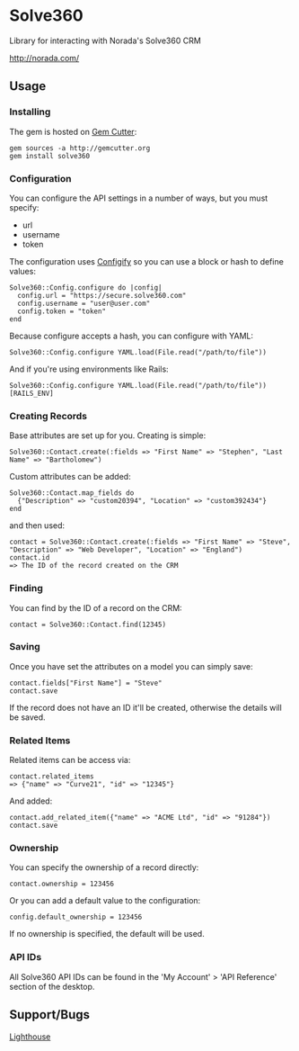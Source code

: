 # Solve360

Library for interacting with Norada's Solve360 CRM

http://norada.com/

## Usage

### Installing
  
The gem is hosted on [Gem Cutter](http://gemcutter.org):

    gem sources -a http://gemcutter.org
    gem install solve360

### Configuration

You can configure the API settings in a number of ways, but you must specify:

* url
* username
* token

The configuration uses [Configify](http://github.com/curve21/configify) so you can use a block or hash to define values:

    Solve360::Config.configure do |config|
      config.url = "https://secure.solve360.com"
      config.username = "user@user.com"
      config.token = "token"
    end

Because configure accepts a hash, you can configure with YAML:

    Solve360::Config.configure YAML.load(File.read("/path/to/file"))

And if you're using environments like Rails:

    Solve360::Config.configure YAML.load(File.read("/path/to/file"))[RAILS_ENV]

### Creating Records

Base attributes are set up for you.  Creating is simple:

    Solve360::Contact.create(:fields => "First Name" => "Stephen", "Last Name" => "Bartholomew")
    
Custom attributes can be added:

    Solve360::Contact.map_fields do
      {"Description" => "custom20394", "Location" => "custom392434"}
    end

and then used:

    contact = Solve360::Contact.create(:fields => "First Name" => "Steve", "Description" => "Web Developer", "Location" => "England")
    contact.id
    => The ID of the record created on the CRM
    
### Finding

You can find by the ID of a record on the CRM:

    contact = Solve360::Contact.find(12345)

### Saving

Once you have set the attributes on a model you can simply save:

    contact.fields["First Name"] = "Steve"
    contact.save

If the record does not have an ID it'll be created, otherwise the details will be saved.

### Related Items

Related items can be access via:
  
    contact.related_items
    => {"name" => "Curve21", "id" => "12345"}

And added:

    contact.add_related_item({"name" => "ACME Ltd", "id" => "91284"})
    contact.save
    
### Ownership

You can specify the ownership of a record directly:

    contact.ownership = 123456
    
Or you can add a default value to the configuration:

    config.default_ownership = 123456

If no ownership is specified, the default will be used. 

### API IDs

All Solve360 API IDs can be found in the 'My Account' > 'API Reference' section of the desktop.
    
## Support/Bugs

[Lighthouse](http://c21.lighthouseapp.com/projects/38966-solve360/overview)